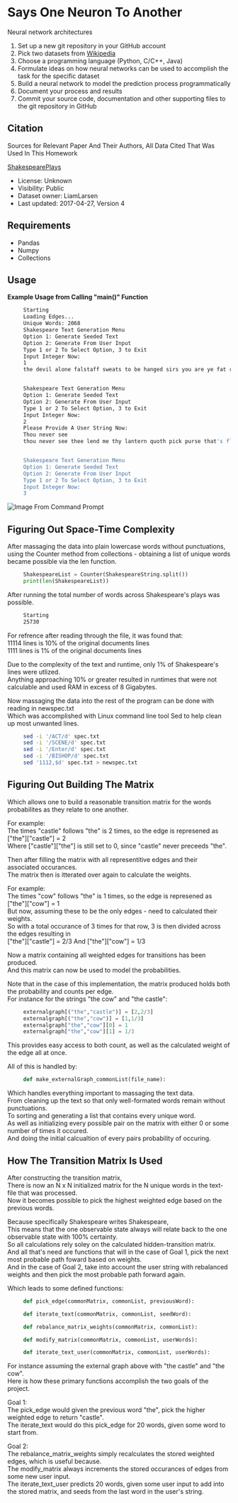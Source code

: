 # Says One Neuron To Another

Neural network architectures
1. Set up a new git repository in your GitHub account
2. Pick two datasets from [Wikipedia](https://en.wikipedia.org/wiki/List_of_datasets_for_machine-learning_research)
3. Choose a programming language (Python, C/C++, Java)
4. Formulate ideas on how neural networks can be used to accomplish the task for the specific dataset
5. Build a neural network to model the prediction process programmatically
6. Document your process and results
7. Commit your source code, documentation and other supporting files to the git repository in GitHub


## Citation

Sources for Relevant Paper And Their Authors, All Data Cited That Was Used In This Homework

[ShakespearePlays](https://www.kaggle.com/kingburrito666/shakespeare-plays/metadata)
+ License: Unknown
+ Visibility: Public
+ Dataset owner: LiamLarsen
+ Last updated: 2017-04-27, Version 4

## Requirements

+ Pandas
+ Numpy
+ Collections

## Usage

**Example Usage from Calling "main()" Function**
```Bash
     Starting
     Loading Edges...
     Unique Words: 2068
     Shakespeare Text Generation Menu
     Option 1: Generate Seeded Text
     Option 2: Generate From User Input
     Type 1 or 2 To Select Option, 3 to Exit
     Input Integer Now:
     1
     the devil alone falstaff sweats to be hanged sirs you are ye fat room while i will i will i will


     Shakespeare Text Generation Menu
     Option 1: Generate Seeded Text
     Option 2: Generate From User Input
     Type 1 or 2 To Select Option, 3 to Exit
     Input Integer Now:
     2
     Please Provide A User String Now:
     Thou never see
     thou never see thee lend me thy lantern quoth pick purse that's flat he loves him i will i will i will i


     Shakespeare Text Generation Menu
     Option 1: Generate Seeded Text
     Option 2: Generate From User Input
     Type 1 or 2 To Select Option, 3 to Exit
     Input Integer Now:
     3
``` 

![Image From Command Prompt](PythonExe.jfif?raw=true "Title")

## Figuring Out Space-Time Complexity

After massaging the data into plain lowercase words without punctuations, using the Counter method from collections - obtaining a list of unique words became possible via the len function.

```Python
     ShakespeareList = Counter(ShakespeareString.split())
     print(len(ShakespeareList))
``` 

After running the total number of words across Shakespeare's plays was possible.
```Bash
     Starting
     25730
```

For refrence after reading through the file, it was found that:\
11114 lines is 10% of the original documents lines\
1111 lines is 1% of the original documents lines

Due to the complexity of the text and runtime, only 1% of Shakespeare's lines were utlized.\
Anything approaching 10% or greater resulted in runtimes that were not calculable and used RAM in excess of 8 Gigabytes.

Now massaging the data into the rest of the program can be done with reading in newspec.txt\
Which was accomplished with Linux command line tool Sed to help clean up most unwanted lines.

```Bash
     sed -i '/ACT/d' spec.txt
     sed -i '/SCENE/d' spec.txt
     sed -i '/Enter/d' spec.txt
     sed -i '/BISHOP/d' spec.txt
     sed '1112,$d' spec.txt > newspec.txt
```

## Figuring Out Building The Matrix

Which allows one to build a reasonable transition matrix for the words probabilites as they relate to one another.

For example:\
The times "castle" follows "the" is 2 times, so the edge is represened as \["the"\]\["castle"\] = 2\
Where \["castle"\]\["the"\] is still set to 0, since "castle" never preceeds "the".

Then after filling the matrix with all representitive edges and their associated occurances.\
The matrix then is itterated over again to calculate the weights.

For example:\
The times "cow" follows "the" is 1 times, so the edge is represened as \["the"\]\["cow"\] = 1\
But now, assuming these to be the only edges - need to calculated their weights.\
So with a total occurance of 3 times for that row, 3 is then divided across the edges resulting in\
\["the"\]\["castle"\] = 2/3 And \["the"\]\["cow"\] = 1/3

Now a matrix containing all weighted edges for transitions has been produced.\
And this matrix can now be used to model the probabilities.

Note that in the case of this implementation, the matrix produced holds both the probability and counts per edge.\
For instance for the strings "the cow" and "the castle":

```Python
     externalgraph[("the","castle")] = [2,2/3]
     externalgraph[("the","cow")] = [1,1/3]
     externalgraph["the","cow"][0] = 1
     externalgraph["the","cow"][1] = 1/3
``` 

This provides easy access to both count, as well as the calculated weight of the edge all at once.

All of this is handled by:
```Python
     def make_externalGraph_commonList(file_name):
``` 

Which handles everything important to massaging the text data.\
From cleaning up the text so that only well-formated words remain without punctuations.\
To sorting and generating a list that contains every unique word.\
As well as initializing every possible pair on the matrix with either 0 or some number of times it occured.\
And doing the initial calcualtion of every pairs probability of occuring.

## How The Transition Matrix Is Used

After constructing the transition matrix,\
There is now an N x N initialized matrix for the N unique words in the text-file that was processed.\
Now it becomes possible to pick the highest weighted edge based on the previous words.

Because specifically Shakespeare writes Shakespeare,\
This means that the one observable state always will relate back to the one observable state with 100% certainty.\
So all calculations rely soley on the calculated hidden-transition matrix.\
And all that's need are functions that will in the case of Goal 1, pick the next most probable path foward based on weights.\
And in the case of Goal 2, take into account the user string with rebalanced weights and then pick the most probable path forward again.

Which leads to some defined functions:
```Python
     def pick_edge(commonMatrix, commonList, previousWord):

     def iterate_text(commonMatrix, commonList, seedWord):

     def rebalance_matrix_weights(commonMatrix, commonList):

     def modify_matrix(commonMatrix, commonList, userWords):

     def iterate_text_user(commonMatrix, commonList, userWords):
``` 

For instance assuming the external graph above with "the castle" and "the cow".\
Here is how these primary functions accomplish the two goals of the project.

Goal 1:\
The pick_edge would given the previous word "the", pick the higher weighted edge to return "castle".\
The iterate_text would do this pick_edge for 20 words, given some word to start from.

Goal 2:\
The rebalance_matrix_weights simply recalculates the stored weighted edges, which is useful because.\
The modify_matrix always increments the stored occurances of edges from some new user input.\
The iterate_text_user predicts 20 words, given some user input to add into the stored matrix, and seeds from the last word in the user's string.
